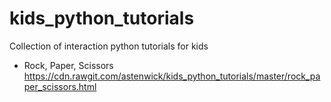 # kids_python_tutorials
Collection of interaction python tutorials for kids

 - Rock, Paper, Scissors
https://cdn.rawgit.com/astenwick/kids_python_tutorials/master/rock_paper_scissors.html
